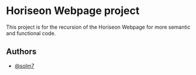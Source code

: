 
# Horiseon Webpage project

This project is for the recursion of the Horiseon Webpage for more semantic and functional code.


## Authors

- [@solm7](https://github.com/solm7)

